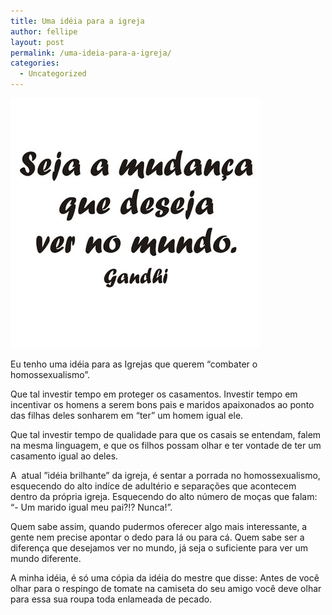 ```yaml
---
title: Uma idéia para a igreja
author: fellipe
layout: post
permalink: /uma-ideia-para-a-igreja/
categories:
  - Uncategorized
---
```

[<img alt="filei_478" src="/img/posts/2015/01/filei_478.jpg" width="400" height="400" />][1]

Eu tenho uma idéia para as Igrejas que querem &#8220;combater o homossexualismo&#8221;.

Que tal investir tempo em proteger os casamentos. Investir tempo em incentivar os homens a serem bons pais e maridos apaixonados ao ponto das filhas deles sonharem em &#8220;ter&#8221; um homem igual ele.

Que tal investir tempo de qualidade para que os casais se entendam, falem na mesma linguagem, e que os filhos possam olhar e ter vontade de ter um casamento igual ao deles.

A  atual &#8221;idéia brilhante&#8221; da igreja, é sentar a porrada no homossexualismo, esquecendo do alto indíce de adultério e separações que acontecem dentro da própria igreja. Esquecendo do alto número de moças que falam: &#8220;- Um marido igual meu pai?!? Nunca!&#8221;.

Quem sabe assim, quando pudermos oferecer algo mais interessante, a gente nem precise apontar o dedo para lá ou para cá. Quem sabe ser a diferença que desejamos ver no mundo, já seja o suficiente para ver um mundo diferente.

A minha idéia, é só uma cópia da idéia do mestre que disse: Antes de você olhar para o respingo de tomate na camiseta do seu amigo você deve olhar para essa sua roupa toda enlameada de pecado.

 [1]: /img/posts/2015/01/filei_478.jpg